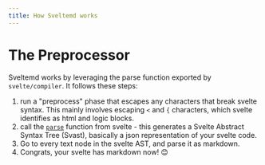 ```yaml
---
title: How Sveltemd works
---
```


# The Preprocessor

Sveltemd works by leveraging the parse function exported by `svelte/compiler`. It follows these steps:

1. run a "preprocess" phase that escapes any characters that break svelte syntax. This mainly involves escaping `<` and `{` characters, which svelte identifies as html and logic blocks.
2. call the [`parse`](https://svelte.dev/docs/svelte/svelte-compiler#parse) function from svelte - this generates a Svelte Abstract Syntax Tree (Svast), basically a json representation of your svelte code.
3. Go to every text node in the svelte AST, and parse it as markdown.
4. Congrats, your svelte has markdown now! 😊
